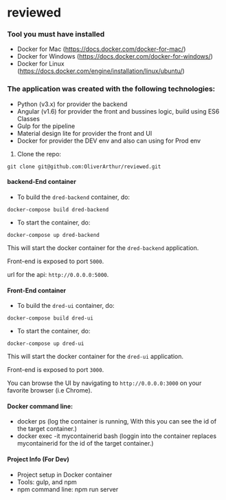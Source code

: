 # reviewed

### Tool you must have installed
* Docker for Mac (https://docs.docker.com/docker-for-mac/)
* Docker for Windows (https://docs.docker.com/docker-for-windows/)
* Docker for Linux (https://docs.docker.com/engine/installation/linux/ubuntu/)


### The application was created with the following technologies: 
* Python (v3.x) for provider the backend
* Angular (v1.6) for provider the front and bussines logic, build using ES6 Classes
* Gulp for the pipeline
* Material design lite for provider the front and UI
* Docker for provider the DEV env and also can using for Prod env

1. Clone the repo:

```
git clone git@github.com:OliverArthur/reviewed.git
```
#### backend-End container
* To build the `dred-backend` container, do:
```
docker-compose build dred-backend
```

* To start the container, do:

```
docker-compose up dred-backend
```
   This will start the docker container for the `dred-backend` application.
   
   Front-end is exposed to port `5000`.
   
   url for the api: `http://0.0.0.0:5000`.


#### Front-End container
* To build the `dred-ui` container, do:
```
docker-compose build dred-ui
```

* To start the container, do:

```
docker-compose up dred-ui
```
   This will start the docker container for the `dred-ui` application.
   
   Front-end is exposed to port `3000`.
   
   You can browse the UI by navigating to `http://0.0.0.0:3000` on your favorite browser (i.e Chrome).

#### Docker command line:
* docker ps (log the container is running, With this you can see the id of the target container.)
* docker exec -it mycontainerid bash (loggin into the container replaces mycontainerid for the id of the target container.)

#### Project Info (For Dev)
* Project setup in Docker container
* Tools: gulp, and npm
* npm command line: npm run server
